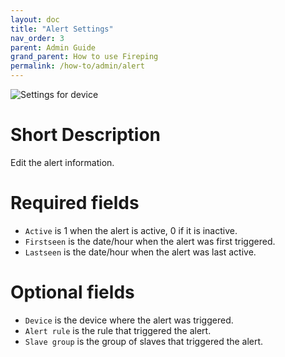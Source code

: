 ```yaml
---
layout: doc
title: "Alert Settings"
nav_order: 3
parent: Admin Guide
grand_parent: How to use Fireping
permalink: /how-to/admin/alert
---
```


![Settings for device](/assets/img/alert_settings.png)

# Short Description
Edit the alert information.

# Required fields
- `Active` is 1 when the alert is active, 0 if it is inactive.
- `Firstseen` is the date/hour when the alert was first triggered.
- `Lastseen` is the date/hour when the alert was last active.

# Optional fields
- `Device` is the device where the alert was triggered.
- `Alert rule` is the rule that triggered the alert.
- `Slave group` is the group of slaves that triggered the alert.